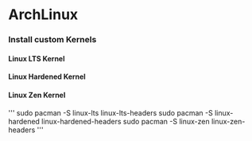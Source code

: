 # ArchLinux

### Install custom Kernels
#### Linux LTS Kernel
#### Linux Hardened Kernel
#### Linux Zen Kernel
'''
sudo pacman -S linux-lts linux-lts-headers
sudo pacman -S linux-hardened linux-hardened-headers
sudo pacman -S linux-zen linux-zen-headers
'''
